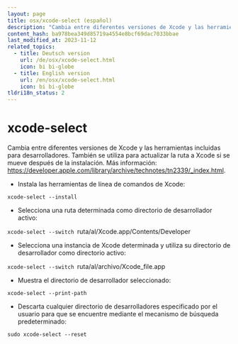 ```yaml
---
layout: page
title: osx/xcode-select (español)
description: "Cambia entre diferentes versiones de Xcode y las herramientas incluidas para desarrolladores."
content_hash: ba978bea349d85719a4554e8bcf69dac7033bbae
last_modified_at: 2023-11-12
related_topics:
  - title: Deutsch version
    url: /de/osx/xcode-select.html
    icon: bi bi-globe
  - title: English version
    url: /en/osx/xcode-select.html
    icon: bi bi-globe
tldri18n_status: 2
---
```

# xcode-select

Cambia entre diferentes versiones de Xcode y las herramientas incluidas para desarrolladores.
También se utiliza para actualizar la ruta a Xcode si se mueve después de la instalación.
Más información: <https://developer.apple.com/library/archive/technotes/tn2339/_index.html>.

- Instala las herramientas de línea de comandos de Xcode:

`xcode-select --install`

- Selecciona una ruta determinada como directorio de desarrollador activo:

`xcode-select --switch `<span class="tldr-var badge badge-pill bg-dark-lm bg-white-dm text-white-lm text-dark-dm font-weight-bold">ruta/al/Xcode.app/Contents/Developer</span>

- Selecciona una instancia de Xcode determinada y utiliza su directorio de desarrollador como directorio activo:

`xcode-select --switch `<span class="tldr-var badge badge-pill bg-dark-lm bg-white-dm text-white-lm text-dark-dm font-weight-bold">ruta/al/archivo/Xcode_file.app</span>

- Muestra el directorio de desarrollador seleccionado:

`xcode-select --print-path`

- Descarta cualquier directorio de desarrolladores especificado por el usuario para que se encuentre mediante el mecanismo de búsqueda predeterminado:

`sudo xcode-select --reset`
